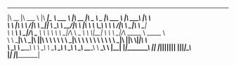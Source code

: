  ________  _______   ________  _________  _______   ________  _____ ______   _______   ________   ________      
|\   __  \|\  ___ \ |\   ____\|\___   ___\\  ___ \ |\   __  \|\   _ \  _   \|\  ___ \ |\   ____\ |\   ____\     
\ \  \|\  \ \   __/|\ \  \___|\|___ \  \_\ \   __/|\ \  \|\  \ \  \\\__\ \  \ \   __/|\ \  \___|_\ \  \___|_    
 \ \   ____\ \  \_|/_\ \_____  \   \ \  \ \ \  \_|/_\ \   _  _\ \  \\|__| \  \ \  \_|/_\ \_____  \\ \_____  \   
  \ \  \___|\ \  \_|\ \|____|\  \   \ \  \ \ \  \_|\ \ \  \\  \\ \  \    \ \  \ \  \_|\ \|____|\  \\|____|\  \  
   \ \__\    \ \_______\____\_\  \   \ \__\ \ \_______\ \__\\ _\\ \__\    \ \__\ \_______\____\_\  \ ____\_\  \ 
    \|__|     \|_______|\_________\   \|__|  \|_______|\|__|\|__|\|__|     \|__|\|_______|\_________\\_________\
                       \|_________|                                                      \|_________\|_________|
                                                                                                                
                                                                                                                

